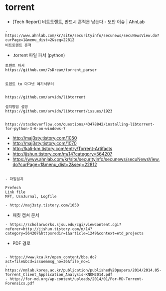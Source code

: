 # torrent

- [Tech Report] 비트토렌트, 반드시 흔적은 남는다 - 보안 이슈 | AhnLab
```
- https://www.ahnlab.com/kr/site/securityinfo/secunews/secuNewsView.do?curPage=1&menu_dist=2&seq=22812
비트토렌트 흔적
```


- .torrent 파일 파서 (python)

```
토렌트 파서
https://github.com/7sDream/torrent_parser


토렌트 to 마그넷 여기서부터


https://github.com/arvidn/libtorrent

설치방법 설명
https://github.com/arvidn/libtorrent/issues/1923


https://stackoverflow.com/questions/43478842/installing-libtorrent-for-python-3-6-on-windows-7

```
- http://maj3sty.tistory.com/1050
- http://maj3sty.tistory.com/1070
- http://kali-km.tistory.com/entry/Torrent-Artifacts
- http://jjshun.tistory.com/m/14?category=564207
- https://www.ahnlab.com/kr/site/securityinfo/secunews/secuNewsView.do?curPage=1&menu_dist=2&seq=22812


```

- 파일설치

Prefech
Link file
MFT, UsnJurnal, Logfile

- http://maj3sty.tistory.com/1050

```

- 패킷 캡쳐 문서
```
- https://scholarworks.sjsu.edu/cgi/viewcontent.cgi?referer=http://jjshun.tistory.com/m/14?category=564207&httpsredir=1&article=1249&context=etd_projects
```

- PDF 경로
```

- https://www.kca.kr/open_content/bbs.do?act=file&bcd=issue&msg_no=36&file_no=1
- https://nmlab.korea.ac.kr/publication/published%20papers/2014/2014.05-Torrent_Client_Application_Analysis-KNOM2014.pdf
- http://for-md.org/wp-content/uploads/2014/01/For-MD-Torrent-Forensics.pdf

```
